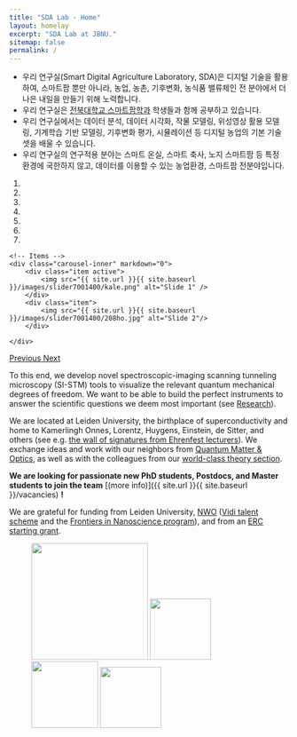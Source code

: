 ```yaml
---
title: "SDA Lab - Home"
layout: homelay
excerpt: "SDA Lab at JBNU."
sitemap: false
permalink: /
---
```


* 우리 연구실(Smart Digital Agriculture Laboratory, SDA)은 디지털 기술을 활용하여, 스마트팜 뿐만 아니라, 농업, 농촌, 기후변화, 농식품 밸류체인 전 분야에서 더 나은 내일을 만들기 위해 노력합니다.
* 우리 연구실은 [전북대학교 스마트팜학과](https://sfarm.jbnu.ac.kr) 학생들과 함께 공부하고 있습니다.
* 우리 연구실에서는 데이터 분석, 데이터 시각화, 작물 모델링, 위성영상 활용 모델링, 기계학습 기반 모델링, 기후변화 평가, 시뮬레이션 등 디지털 농업의 기본 기술 셋을   배울 수 있습니다.
* 우리 연구실의 연구적용 분야는 스마트 온실, 스마트 축사, 노지 스마트팜 등 특정 환경에 국한하지 않고, 데이터를 이용할 수 있는 농업환경, 스마트팜 전분야입니다.


<div markdown="0" id="carousel" class="carousel slide" data-ride="carousel" data-interval="4000" data-pause="hover" >
    <!-- Menu -->
    <ol class="carousel-indicators">
        <li data-target="#carousel" data-slide-to="0" class="active"></li>
        <li data-target="#carousel" data-slide-to="1"></li>
        <li data-target="#carousel" data-slide-to="2"></li>
        <li data-target="#carousel" data-slide-to="3"></li>
        <li data-target="#carousel" data-slide-to="4"></li>
        <li data-target="#carousel" data-slide-to="5"></li>
        <li data-target="#carousel" data-slide-to="6"></li>
    </ol>

    <!-- Items -->
    <div class="carousel-inner" markdown="0">
        <div class="item active">
            <img src="{{ site.url }}{{ site.baseurl }}/images/slider7001400/kale.png" alt="Slide 1" />
        </div>
        <div class="item">
            <img src="{{ site.url }}{{ site.baseurl }}/images/slider7001400/208ho.jpg" alt="Slide 2"/>
        </div>

    </div>
  <a class="left carousel-control" href="#carousel" role="button" data-slide="prev">
    <span class="glyphicon glyphicon-chevron-left" aria-hidden="true"></span>
    <span class="sr-only">Previous</span>
  </a>
  <a class="right carousel-control" href="#carousel" role="button" data-slide="next">
    <span class="glyphicon glyphicon-chevron-right" aria-hidden="true"></span>
    <span class="sr-only">Next</span>
  </a>
</div>




To this end, we develop novel spectroscopic-imaging scanning tunneling microscopy (SI-STM) tools to visualize the relevant quantum mechanical degrees of freedom. We want to be able to build the perfect instruments to answer the  scientific questions we deem most important (see [Research](research)).

We are located at Leiden University, the birthplace of superconductivity and home to Kamerlingh Onnes, Lorentz, Huygens, Einstein, de Sitter, and others (see e.g. [the wall of signatures from Ehrenfest lecturers](https://www.lorentz.leidenuniv.nl/history/colloquium/muur_heel.html)). We exchange ideas and work with our neighbors from [Quantum Matter & Optics](http://www.physics.leidenuniv.nl/qo-home), as well as with the colleagues from our [world-class theory section](https://www.lorentz.leidenuniv.nl).

 **We are  looking for passionate new PhD students, Postdocs, and Master students to join the team** [(more info)]({{ site.url }}{{ site.baseurl }}/vacancies) **!**


We are grateful for funding from Leiden University, [NWO](www.nwo.nl) ([Vidi talent scheme](http://www.nwo.nl/en/research-and-results/programmes/Talent+Scheme) and the [Frontiers in Nanoscience program](https://www.universiteitleiden.nl/en/research/research-projects/science/frontiers-of-nanoscience-nanofront)), and from an [ERC starting grant](https://erc.europa.eu/funding/starting-grants).

<figure class="fourth">
  <img src="{{ site.url }}{{ site.baseurl }}/images/logopic/sf_logo.png" style="width: 210px">
  <img src="{{ site.url }}{{ site.baseurl }}/images/logopic/Logo_Nanofront.jpg" style="width: 110px">
  <img src="{{ site.url }}{{ site.baseurl }}/images/logopic/Logo_NWO.jpg" style="width: 120px">
  <img src="{{ site.url }}{{ site.baseurl }}/images/logopic/Logo_ERC.jpg" style="width: 110px">
</figure>
